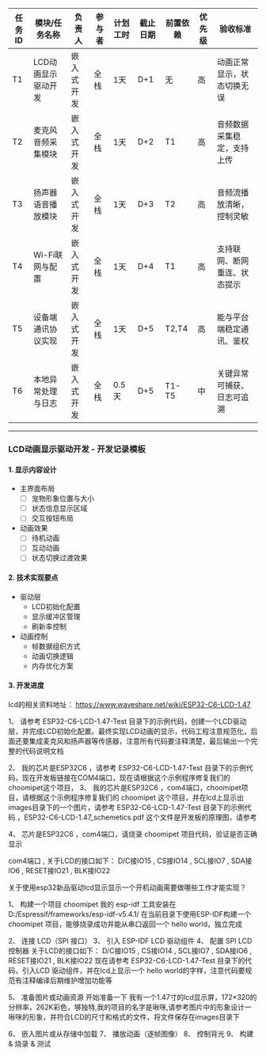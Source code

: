 
| 任务ID | 模块/任务名称           | 负责人         | 参与者         | 计划工时 | 截止日期 | 前置依赖         | 优先级 | 验收标准 |
|--------|------------------------|----------------|----------------|----------|----------|------------------|--------|----------|
| T1     | LCD动画显示驱动开发     | 嵌入式开发      | 全栈           | 1天      | D+1      | 无               | 高     | 动画正常显示，状态切换无误 |
| T2     | 麦克风音频采集模块      | 嵌入式开发      | 全栈           | 1天      | D+2      | T1               | 高     | 音频数据采集稳定，支持上传 |
| T3     | 扬声器语音播放模块      | 嵌入式开发      | 全栈           | 1天      | D+3      | T2               | 高     | 音频流播放清晰，控制灵敏 |
| T4     | Wi-Fi联网与配置         | 嵌入式开发      | 全栈           | 1天      | D+4      | T1               | 高     | 支持联网、断网重连、状态提示 |
| T5     | 设备端通讯协议实现      | 嵌入式开发      | 全栈           | 1天      | D+5      | T2,T4            | 高     | 能与平台端稳定通讯、鉴权 |
| T6     | 本地异常处理与日志      | 嵌入式开发      | 全栈           | 0.5天    | D+5      | T1-T5            | 中     | 关键异常可捕获、日志可追溯 |

---

### LCD动画显示驱动开发 - 开发记录模板

#### 1. 显示内容设计
- 主界面布局
  - [ ] 宠物形象位置与大小
  - [ ] 状态信息显示区域
  - [ ] 交互按钮布局
- 动画效果
  - [ ] 待机动画
  - [ ] 互动动画
  - [ ] 状态切换过渡效果

#### 2. 技术实现要点
- 驱动层
  - LCD初始化配置
  - 显示缓冲区管理
  - 刷新率控制
- 动画控制
  - 帧数据组织方式
  - 动画切换逻辑
  - 内存优化方案

#### 3. 开发进度

lcd的相关资料地址： https://www.waveshare.net/wiki/ESP32-C6-LCD-1.47


1、 请参考 ESP32-C6-LCD-1.47-Test 目录下的示例代码，创建一个LCD驱动层，并完成LCD初始化配置。最终实现LCD动画的显示，代码工程注意规范化，后面还要集成麦克风和扬声器等传感器，注意所有代码要注释清楚，最后输出一个完整的代码说明文档


2、 我的芯片是ESP32C6 ，请参考 ESP32-C6-LCD-1.47-Test 目录下的示例代码，现在开发板链接在COM4端口，现在请根据这个示例程序修复我们的choomipet这个项目，
3、 我的芯片是ESP32C6 ，com4端口，choomipet项目，请根据这个示例程序修复我们的 choomipet 这个项目，并在lcd上显示出images目录下的一个图片，请参考 ESP32-C6-LCD-1.47-Test 目录下的示例代码 ，ESP32-C6-LCD-1.47_schemetics.pdf 这个文件是开发板的原理图，请参考


4、 芯片是ESP32C6 ，com4端口，请烧录 choomipet 项目代码，验证是否正确显示

com4端口 , 关于LCD的接口如下： D/C接IO15 , CS接IO14 , SCL接IO7 , SDA接IO6 , RESET接IO21 , BLK接IO22

关于使用esp32新品驱动lcd显示显示一个开机动画需要做哪些工作才能实现？


1、 构建一个项目 choomipet
我的 esp-idf 工具安装在 D:/Espressif/frameworks/esp-idf-v5.4.1/
在当前目录下使用ESP-IDF构建一个 choomipet 项目，能够烧录成功并能从串口返回一个 hello world，独立完成

2、 连接 LCD（SPI 接口） 
3、 引入 ESP-IDF LCD 驱动组件
4、 配置 SPI LCD 控制器
关于LCD的接口如下： D/C接IO15 , CS接IO14 , SCL接IO7 , SDA接IO6 , RESET接IO21 , BLK接IO22
现在请参考 ESP32-C6-LCD-1.47-Test 目录下的代码，引入LCD 驱动组件，并在lcd上显示一个 hello world的字样，注意代码要规范有注释编译后期维护增加功能等

5、 准备图片或动画资源 
开始准备一下
我有一个1.47寸的lcd显示屏，172×320的分辨率，262K彩色，够独特,我的项目的名字是啾咪,请参考图片中的形象设计一啾咪的形象，并符合LCD的尺寸和格式的文件，将文件保存在images目录下

 

6、 嵌入图片或从存储中加载
7、 播放动画（逐帧图像）
8、 控制背光
9、 构建 & 烧录 & 测试